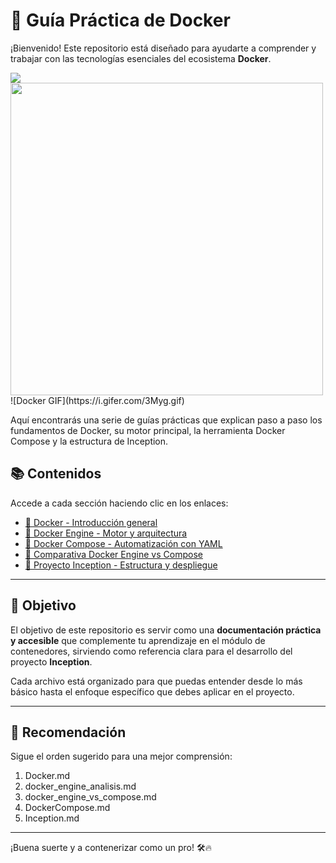 
# 🐳 Guía Práctica de Docker

¡Bienvenido! Este repositorio está diseñado para ayudarte a comprender y trabajar con las tecnologías esenciales del ecosistema **Docker**.

<img src="https://i.gifer.com/3Myg.gif"  loop autoplay>
<img src="https://i.gifer.com/3Myg.gif" width="500"/>
![Docker GIF](https://i.gifer.com/3Myg.gif)



Aquí encontrarás una serie de guías prácticas que explican paso a paso los fundamentos de Docker, su motor principal, la herramienta Docker Compose y la estructura de Inception.

## 📚 Contenidos

Accede a cada sección haciendo clic en los enlaces:

- [🔹 Docker - Introducción general](Docker.md)
- [🔹 Docker Engine - Motor y arquitectura](docker_engine_analisis.md)
- [🔹 Docker Compose - Automatización con YAML](DockerCompose.md)
- [🔹 Comparativa Docker Engine vs Compose](docker_engine_vs_compose.md)
- [🔹 Proyecto Inception - Estructura y despliegue](Inception.md)

---

## 🚀 Objetivo

El objetivo de este repositorio es servir como una **documentación práctica y accesible** que complemente tu aprendizaje en el módulo de contenedores, sirviendo como referencia clara para el desarrollo del proyecto **Inception**.

Cada archivo está organizado para que puedas entender desde lo más básico hasta el enfoque específico que debes aplicar en el proyecto.

---

## 📌 Recomendación

Sigue el orden sugerido para una mejor comprensión:

1. Docker.md  
2. docker_engine_analisis.md  
3. docker_engine_vs_compose.md  
4. DockerCompose.md  
5. Inception.md

---

¡Buena suerte y a contenerizar como un pro! 🛠️🔥
